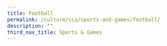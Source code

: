 ```yaml
---
title: Football
permalink: /culture/cca/sports-and-games/football/
description: ""
third_nav_title: Sports & Games
---
```

